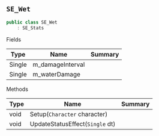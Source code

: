 ## `SE_Wet`

```csharp
public class SE_Wet
    : SE_Stats

```

Fields

| Type | Name | Summary | 
| --- | --- | --- | 
| Single | m_damageInterval |  | 
| Single | m_waterDamage |  | 


Methods

| Type | Name | Summary | 
| --- | --- | --- | 
| void | Setup(`Character` character) |  | 
| void | UpdateStatusEffect(`Single` dt) |  | 


